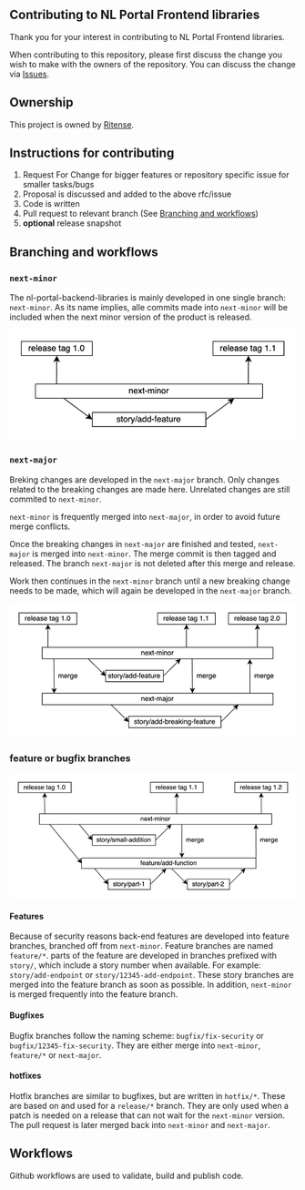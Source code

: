 Contributing to NL Portal Frontend libraries
-------------------------------------

Thank you for your interest in contributing to NL Portal Frontend libraries.

When contributing to this repository, please first discuss the change you wish
to make with the owners of the repository.
You can discuss the change via [Issues](https://github.com/nl-portal/nl-portal-frontend-libraries/issues).

## Ownership

This project is owned by [Ritense](https://ritense.com/).

## Instructions for contributing

1. Request For Change for bigger features or repository specific issue for smaller tasks/bugs
2. Proposal is discussed and added to the above rfc/issue
3. Code is written
4. Pull request to relevant branch (See [Branching and workflows](#branching-and-workflows))
5. **optional** release snapshot

## Branching and workflows

### `next-minor`

The nl-portal-backend-libraries is mainly developed in one single branch: `next-minor`. As its name
implies, alle commits made into `next-minor` will be included when the next minor version of the product
is released.

![next-minor](img/next-minor.png)

### `next-major`

Breking changes are developed in the `next-major` branch. Only changes related to the breaking changes
are made here. Unrelated changes are still commited to `next-minor`.

`next-minor` is frequently merged into `next-major`, in order to avoid future merge conflicts.

Once the breaking changes in `next-major` are finished and tested, `next-major` is merged
into `next-minor`. The merge commit is then tagged and released. The branch `next-major` is not
deleted after this merge and release.

Work then continues in the `next-minor` branch until a new breaking change needs to be made, which
will again be developed in the `next-major` branch.

![next-major](img/next-major.png)

### feature or bugfix branches

![feature](img/feature.png)

#### Features
Because of security reasons back-end features are developed into feature branches, branched off
from `next-minor`. Feature branches are named `feature/*`. parts of the feature are developed in
branches prefixed with `story/`, which include a story number when available. For example:
`story/add-endpoint` or `story/12345-add-endpoint`. These story branches are merged into the feature
branch as soon as possible. In addition, `next-minor` is merged frequently into the feature branch.

#### Bugfixes

Bugfix branches follow the naming scheme: `bugfix/fix-security` or `bugfix/12345-fix-security`.
They are either merge into `next-minor`, `feature/*` or `next-major`.

#### hotfixes

Hotfix branches are similar to bugfixes, but are written in `hotfix/*`. These are based on and used
for a `release/*` branch. They are only used when a patch is needed on a release that
can not wait for the `next-minor` version. The pull request is later merged back into `next-minor`
and `next-major`.


## Workflows

Github workflows are used to validate, build and publish code.

